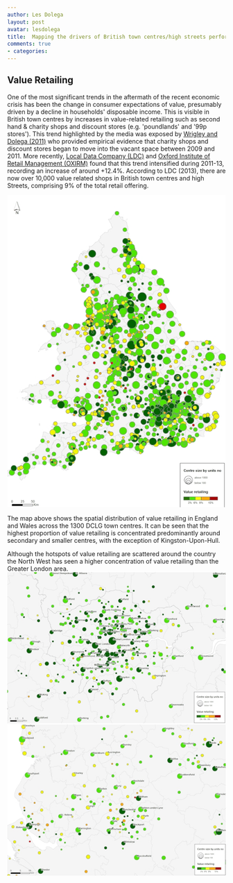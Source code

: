 ```yaml
---
author: Les Dolega
layout: post
avatar: lesdolega
title:  Mapping the drivers of British town centres/high streets performance: value retailing
comments: true
- categories:
---
```


## Value Retailing

One of the most significant trends in the aftermath of the recent economic crisis has been the change in consumer expectations of value, presumably driven by a decline in households' disposable income. This is visible in British town centres by increases in value-related retailing such as second hand & charity shops and discount stores (e.g. 'poundlands' and '99p stores').  This trend highlighted by the media was exposed by [Wrigley and Dolega (2011)](http://www.envplan.com/abstract.cgi?id=a44270) who provided empirical evidence that charity shops and discount stores began to move into the vacant space between 2009 and 2011. More recently, [Local Data Company (LDC)](http://www.localdatacompany.com/) and [Oxford Institute of Retail Management (OXIRM)](http://www.sbs.ox.ac.uk/ideas-impact/oxirm) found that this trend intensified during 2011-13, recording an increase of around +12.4%. According to LDC (2013), there are now over 10,000 value related shops in British town centres and high Streets, comprising 9% of the total retail offering. 

<img src="/public/images/EWValueRetail.jpg"></img>

The map above shows the spatial distribution of value retailing in England and Wales across the 1300 DCLG town centres. It can be seen that the highest proportion of value retailing is concentrated predominantly around secondary and smaller centres, with the exception of Kingston-Upon-Hull. 

Although the hotspots of value retailing are scattered around the country the North West has seen a higher concentration of value retailing than the Greater London area.
<img src="/public/images/LValueRetail.jpg"></img>
<img src="/public/images/NWValueRetail.jpg"></img>




